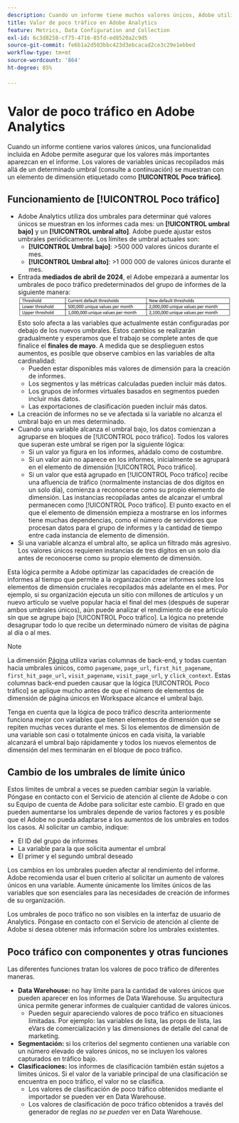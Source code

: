 ```yaml
---
description: Cuando un informe tiene muchos valores únicos, Adobe utiliza el elemento de dimensión Poco tráfico para mejorar el rendimiento del informe.
title: Valor de poco tráfico en Adobe Analytics
feature: Metrics, Data Configuration and Collection
exl-id: 6c3d8258-cf75-4716-85fd-ed8520a2c9d5
source-git-commit: fe6b1a2d503bbc423d3ebcacad2ce3c29e1ebbed
workflow-type: tm+mt
source-wordcount: '864'
ht-degree: 85%

---
```


# Valor de poco tráfico en Adobe Analytics

Cuando un informe contiene varios valores únicos, una funcionalidad incluida en Adobe permite asegurar que los valores más importantes aparezcan en el informe. Los valores de variables únicas recopilados más allá de un determinado umbral (consulte a continuación) se muestran con un elemento de dimensión etiquetado como **[!UICONTROL Poco tráfico]**.

## Funcionamiento de [!UICONTROL Poco tráfico]

* Adobe Analytics utiliza dos umbrales para determinar qué valores únicos se muestran en los informes cada mes: un **[!UICONTROL umbral bajo]** y un **[!UICONTROL umbral alto]**. Adobe puede ajustar estos umbrales periódicamente. Los límites de umbral actuales son:
   * **[!UICONTROL Umbral bajo]**: >500 000 valores únicos durante el mes.
   * **[!UICONTROL Umbral alto]**: >1 000 000 de valores únicos durante el mes.
* Entrada **mediados de abril de 2024**, el Adobe empezará a aumentar los umbrales de poco tráfico predeterminados del grupo de informes de la siguiente manera: ![umbrales de poco tráfico](assets/thresholds.png)
Esto solo afecta a las variables que actualmente están configuradas por debajo de los nuevos umbrales. Estos cambios se realizarán gradualmente y esperamos que el trabajo se complete antes de que finalice el **finales de mayo**. A medida que se desplieguen estos aumentos, es posible que observe cambios en las variables de alta cardinalidad:<ul><li>Pueden estar disponibles más valores de dimensión para la creación de informes.</li><li>Los segmentos y las métricas calculadas pueden incluir más datos.</li><li>Los grupos de informes virtuales basados en segmentos pueden incluir más datos.</li><li>Las exportaciones de clasificación pueden incluir más datos.</li></ul>
* La creación de informes no se ve afectada si la variable no alcanza el umbral bajo en un mes determinado.
* Cuando una variable alcanza el umbral bajo, los datos comienzan a agruparse en bloques de [!UICONTROL poco tráfico]. Todos los valores que superan este umbral se rigen por la siguiente lógica:
   * Si un valor ya figura en los informes, añádalo como de costumbre.
   * Si un valor aún no aparece en los informes, inicialmente se agrupará en el elemento de dimensión [!UICONTROL Poco tráfico]. 
   * Si un valor que está agrupado en [!UICONTROL Poco tráfico] recibe una afluencia de tráfico (normalmente instancias de dos dígitos en un solo día), comienza a reconocerse como su propio elemento de dimensión. Las instancias recopiladas antes de alcanzar el umbral permanecen como [!UICONTROL Poco tráfico]. El punto exacto en el que el elemento de dimensión empieza a mostrarse en los informes tiene muchas dependencias, como el número de servidores que procesan datos para el grupo de informes y la cantidad de tiempo entre cada instancia de elemento de dimensión.
* Si una variable alcanza el umbral alto, se aplica un filtrado más agresivo. Los valores únicos requieren instancias de tres dígitos en un solo día antes de reconocerse como su propio elemento de dimensión.

Esta lógica permite a Adobe optimizar las capacidades de creación de informes al tiempo que permite a la organización crear informes sobre los elementos de dimensión cruciales recopilados más adelante en el mes. Por ejemplo, si su organización ejecuta un sitio con millones de artículos y un nuevo artículo se vuelve popular hacia el final del mes (después de superar ambos umbrales únicos), aún puede analizar el rendimiento de ese artículo sin que se agrupe bajo [!UICONTROL Poco tráfico]. La lógica no pretende desagrupar todo lo que recibe un determinado número de visitas de página al día o al mes.

>[!NOTE]
>La dimensión [Página](../components/dimensions/page.md) utiliza varias columnas de back-end, y todas cuentan hacia umbrales únicos, como `pagename`, `page_url`, `first_hit_pagename`, `first_hit_page_url`, `visit_pagename`, `visit_page_url`, y `click_context`. Estas columnas back-end pueden causar que la lógica [!UICONTROL Poco tráfico] se aplique mucho antes de que el número de elementos de dimensión de página únicos en Workspace alcance el umbral bajo.

Tenga en cuenta que la lógica de poco tráfico descrita anteriormente funciona mejor con variables que tienen elementos de dimensión que se repiten muchas veces durante el mes. Si los elementos de dimensión de una variable son casi o totalmente únicos en cada visita, la variable alcanzará el umbral bajo rápidamente y todos los nuevos elementos de dimensión del mes terminarán en el bloque de poco tráfico.

## Cambio de los umbrales de límite único

Estos límites de umbral a veces se pueden cambiar según la variable. Póngase en contacto con el Servicio de atención al cliente de Adobe o con su Equipo de cuenta de Adobe para solicitar este cambio. El grado en que pueden aumentarse los umbrales depende de varios factores y es posible que el Adobe no pueda adaptarse a los aumentos de los umbrales en todos los casos. Al solicitar un cambio, indique:

* El ID del grupo de informes
* La variable para la que solicita aumentar el umbral
* El primer y el segundo umbral deseado

Los cambios en los umbrales pueden afectar al rendimiento del informe. Adobe recomienda usar el buen criterio al solicitar un aumento de valores únicos en una variable. Aumente únicamente los límites únicos de las variables que son esenciales para las necesidades de creación de informes de su organización.

Los umbrales de poco tráfico no son visibles en la interfaz de usuario de Analytics. Póngase en contacto con el Servicio de atención al cliente de Adobe si desea obtener más información sobre los umbrales existentes.

## Poco tráfico con componentes y otras funciones

Las diferentes funciones tratan los valores de poco tráfico de diferentes maneras.

* **Data Warehouse:** no hay límite para la cantidad de valores únicos que pueden aparecer en los informes de Data Warehouse. Su arquitectura única permite generar informes de cualquier cantidad de valores únicos.
   * Pueden seguir apareciendo valores de poco tráfico en situaciones limitadas. Por ejemplo: las variables de lista, las props de lista, las eVars de comercialización y las dimensiones de detalle del canal de marketing.
* **Segmentación:** si los criterios del segmento contienen una variable con un número elevado de valores únicos, no se incluyen los valores capturados en tráfico bajo.
* **Clasificaciones:** los informes de clasificación también están sujetos a límites únicos. Si el valor de la variable principal de una clasificación se encuentra en poco tráfico, el valor no se clasifica.
   * Los valores de clasificación de poco tráfico obtenidos mediante el importador se pueden ver en Data Warehouse. <!-- AN-115871 -->
   * Los valores de clasificación de poco tráfico obtenidos a través del generador de reglas *no se pueden* ver en Data Warehouse. <!-- AN-122872 -->
